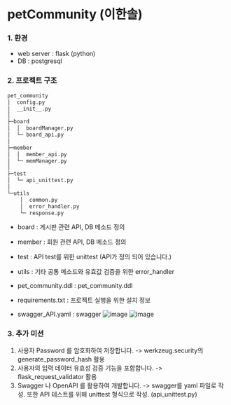 # petCommunity (이한솔)
### 1. 환경
- web server : flask (python)
- DB : postgresql

### 2. 프로젝트 구조
```txt
pet_community
│  config.py 
│  __init__.py
│  
├─board
│  │  boardManager.py
│  └─ board_api.py
│          
├─member
│  │  member_api.py
│  └─ memManager.py  
│          
├─test
│  └─ api_unittest.py
│          
└─utils
    │  common.py
    │  error_handler.py
    └─ response.py
```

- board : 게시판 관련 API, DB 메소드 정의
- member : 회원 관련 API, DB 메소드 정의
- test : API test를 위한 unittest (API가 정의 되어 있습니다.)
- utils : 기타 공통 메소드와 유효값 검증을 위한 error_handler

- pet_community.ddl : pet_community.ddl
- requirements.txt : 프로젝트 실행을 위한 설치 정보
- swagger_API.yaml : swagger
![image](https://user-images.githubusercontent.com/109563345/222160213-df2610fe-a669-4893-b5ee-f2aca010cbd0.png)
![image](https://user-images.githubusercontent.com/109563345/222160565-eef9fb66-f833-4bf2-9681-549a6660fe05.png)


### 3. 추가 미션
1. 사용자 Password 를 암호화하여 저장합니다.
-> werkzeug.security의 generate_password_hash 활용
2. 사용자의 입력 데이터 유효성 검증 기능을 포함합니다.
-> flask_request_validator 활용
3. Swagger 나 OpenAPI 를 활용하여 개발합니다.
-> swagger를 yaml 파일로 작성. 또한 API 테스트를 위해 unittest 형식으로 작성. (api_unittest.py)
